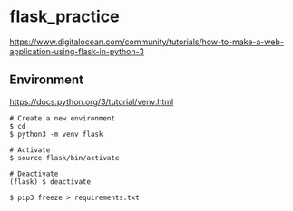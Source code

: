 # flask_practice

https://www.digitalocean.com/community/tutorials/how-to-make-a-web-application-using-flask-in-python-3

## Environment

https://docs.python.org/3/tutorial/venv.html

```
# Create a new environment
$ cd
$ python3 -m venv flask

# Activate
$ source flask/bin/activate

# Deactivate
(flask) $ deactivate
```

```
$ pip3 freeze > requirements.txt  
```
